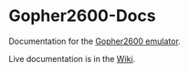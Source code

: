 # Gopher2600-Docs
Documentation for the [Gopher2600 emulator](https://github.com/JetSetIlly/Gopher2600).

Live documentation is in the [Wiki](https://github.com/JetSetIlly/Gopher2600-Docs/wiki).

